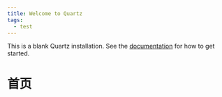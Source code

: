 ```yaml
---
title: Welcome to Quartz
tags:
  - test
---
```


This is a blank Quartz installation.
See the [documentation](https://quartz.jzhao.xyz) for how to get started.

# 首页

